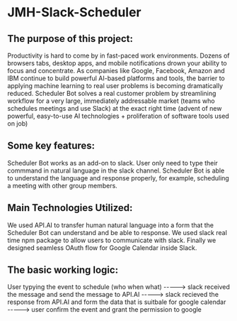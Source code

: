 # JMH-Slack-Scheduler 



## The purpose of this project:

Productivity is hard to come by in fast-paced work environments.
Dozens of browsers tabs, desktop apps, and mobile notifications drown your ability to focus and concentrate. 
As companies like Google, Facebook, Amazon and IBM continue to build powerful AI-based platforms and tools, the barrier to applying machine learning to real user problems is becoming dramatically reduced. 
Scheduler Bot solves a real customer problem by streamlining workflow for a very large, immediately addressable market (teams who schedules meetings and use Slack) at the exact right time (advent of new powerful, easy-to-use AI technologies + proliferation of software tools used on job)


## Some key features:

Scheduler Bot works as an add-on to slack. User only need to type their commmand in natural language in the slack channel.
Scheduler Bot is able to understand the language and response properly, for example, scheduling a meeting with other group members.

## Main Technologies Utilized:

We used API.AI to transfer human natural language into a form that the Scheduler Bot can understand and be able to response.
We used slack real time npm package to allow users to communicate with slack.
Finally we designed seamless OAuth flow for Google Calendar inside Slack.

## The basic working logic: 

User typying the event to schedule (who when what) -----> slack received the message and send the message to API.AI 
-----> slack recieved the response from API.AI and form the data that is suitbale for google calendar -----> user confirm the event and grant the permission to google 
 
